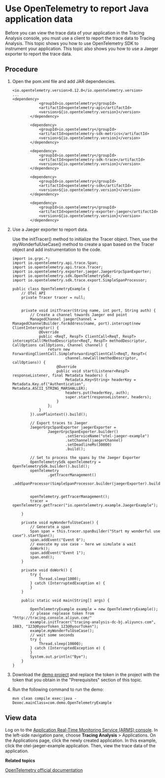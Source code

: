 # Use OpenTelemetry to report Java application data

Before you can view the trace data of your application in the Tracing Analysis console, you must use a client to report the trace data to Tracing Analysis. This topic shows you how to use OpenTelemetry SDK to instrument your application. This topic also shows you how to use a Jaeger exporter to report the trace data.

## Procedure

1.  Open the pom.xml file and add JAR dependencies.

    ```
    <io.opentelemetry.version>0.12.0</io.opentelemetry.version>
    ...
    <dependency>
                <groupId>io.opentelemetry</groupId>
                <artifactId>opentelemetry-api</artifactId>
                <version>${io.opentelemetry.version}</version>
            </dependency>
    
            <dependency>
                <groupId>io.opentelemetry</groupId>
                <artifactId>opentelemetry-sdk-metrics</artifactId>
                <version>${io.opentelemetry.version}</version>
            </dependency>
    
            <dependency>
                <groupId>io.opentelemetry</groupId>
                <artifactId>opentelemetry-sdk-trace</artifactId>
                <version>${io.opentelemetry.version}</version>
            </dependency>
    
            <dependency>
                <groupId>io.opentelemetry</groupId>
                <artifactId>opentelemetry-sdk</artifactId>
                <version>${io.opentelemetry.version}</version>
            </dependency>
    
            <dependency>
                <groupId>io.opentelemetry</groupId>
                <artifactId>opentelemetry-exporter-jaeger</artifactId>
                <version>${io.opentelemetry.version}</version>
            </dependency>
    ```

2.  Use a Jaeger exporter to report data.

    Use the initTracer\(\) method to initialize the Tracer object. Then, use the myWonderfulUseCase\(\) method to create a span based on the Tracer object and add instrumentation to the code.

    ```
    import io.grpc.*;
    import io.opentelemetry.api.trace.Span;
    import io.opentelemetry.api.trace.Tracer;
    import io.opentelemetry.exporter.jaeger.JaegerGrpcSpanExporter;
    import io.opentelemetry.sdk.OpenTelemetrySdk;
    import io.opentelemetry.sdk.trace.export.SimpleSpanProcessor;
    
    public class OpenTelemetryExample {
        // OTel API
        private Tracer tracer = null;
    
    
        private void initTracer(String name, int port, String auth) {
            // Create a channel towards Jaeger end point
            ManagedChannel jaegerChannel = ManagedChannelBuilder.forAddress(name, port).intercept(new ClientInterceptor() {
                @Override
                public <ReqT, RespT> ClientCall<ReqT, RespT> interceptCall(MethodDescriptor<ReqT, RespT> methodDescriptor, CallOptions callOptions, Channel channel) {
                    return new ForwardingClientCall.SimpleForwardingClientCall<ReqT, RespT>(
                            channel.newCall(methodDescriptor, callOptions)) {
                        @Override
                        public void start(Listener<RespT> responseListener, final Metadata headers) {
                            Metadata.Key<String> headerKey = Metadata.Key.of("Authentication", Metadata.ASCII_STRING_MARSHALLER);
                            headers.put(headerKey, auth);
                            super.start(responseListener, headers);
                        }
                    };
                }
            }).usePlaintext().build();
    
            // Export traces to Jaeger
            JaegerGrpcSpanExporter jaegerExporter =
                    JaegerGrpcSpanExporter.builder()
                            .setServiceName("otel-jaeger-example")
                            .setChannel(jaegerChannel)
                            .setDeadlineMs(30000)
                            .build();
    
            // Set to process the spans by the Jaeger Exporter
            OpenTelemetrySdk openTelemetry = OpenTelemetrySdk.builder().build();
            openTelemetry
                    .getTracerManagement()
                    .addSpanProcessor(SimpleSpanProcessor.builder(jaegerExporter).build());
    
    
            openTelemetry.getTracerManagement();
            tracer = openTelemetry.getTracer("io.opentelemetry.example.JaegerExample");
    
        }
    
        private void myWonderfulUseCase() {
            // Generate a span
            Span span = this.tracer.spanBuilder("Start my wonderful use case").startSpan();
            span.addEvent("Event 0");
            // execute my use case - here we simulate a wait
            doWork();
            span.addEvent("Event 1");
            span.end();
        }
    
        private void doWork() {
            try {
                Thread.sleep(1000);
            } catch (InterruptedException e) {
            }
        }
    
        public static void main(String[] args) {
    
            OpenTelemetryExample example = new OpenTelemetryExample();
            // please replease token from "http://tracing.console.aliyun.com/"
            example.initTracer("tracing-analysis-dc-bj.aliyuncs.com", 1883, "123@0yourToken_123@0yourToken");
            example.myWonderfulUseCase();
            // wait some seconds
            try {
                Thread.sleep(10000);
            } catch (InterruptedException e) {
            }
            System.out.println("Bye");
        }
    }
    ```

3.  Download the [demo project](https://arms-apm.oss-cn-hangzhou.aliyuncs.com/demo/openTelemetryDemo.zip) and replace the token in the project with the token that you obtain in the "Prerequisites" section of this topic.

4.  Run the following command to run the demo:

    ```
    mvn clean compile exec:java -Dexec.mainClass=com.demo.OpenTelemetryExample
    ```


## View data

Log on to the [Application Real-Time Monitoring Service \(ARMS\) console](https://arms-ap-southeast-1.console.aliyun.com/#/home). In the left-side navigation pane, choose **Tracing Analysis** \> Applications. On the Applications page, click the newly created application. In this example, click the otel-jaeger-example application. Then, view the trace data of the application.

**Related topics**  


[OpenTelemetry official documentation](https://github.com/open-telemetry/opentelemetry-java/tree/master/examples/jaeger)

